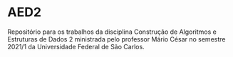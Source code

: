 # AED2
Repositório para os trabalhos da disciplina Construção de Algoritmos e Estruturas de Dados 2 ministrada pelo professor Mário César no semestre 2021/1 da Universidade Federal de São Carlos.
